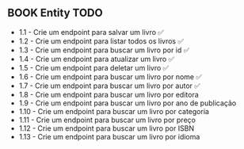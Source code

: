 ## BOOK Entity TODO
-  1.1  -  Crie um endpoint para salvar um livro ✅ 
-  1.2  -  Crie um endpoint para listar todos os livros ✅
-  1.3  -  Crie um endpoint para buscar um livro por id ✅
-  1.4  -  Crie um endpoint para atualizar um livro ✅
-  1.5  -  Crie um endpoint para deletar um livro ✅
-  1.6  -  Crie um endpoint para buscar um livro por nome ✅
-  1.7  -  Crie um endpoint para buscar um livro por autor ✅
-  1.8  -  Crie um endpoint para buscar um livro por editora
-  1.9  -  Crie um endpoint para buscar um livro por ano de publicação
-  1.10 -  Crie um endpoint para buscar um livro por categoria
-  1.11 -  Crie um endpoint para buscar um livro por preço
-  1.12 -  Crie um endpoint para buscar um livro por ISBN
-  1.13 -  Crie um endpoint para buscar um livro por idioma